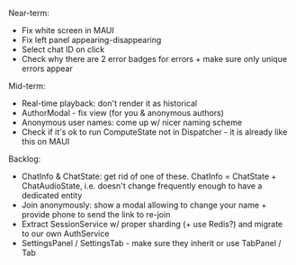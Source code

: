 Near-term:
- Fix white screen in MAUI
- Fix left panel appearing-disappearing
- Select chat ID on click
- Check why there are 2 error badges for errors + make sure only unique errors appear

Mid-term:
- Real-time playback: don't render it as historical
- AuthorModal - fix view (for you & anonymous authors)
- Anonymous user names: come up w/ nicer naming scheme
- Check if it's ok to run ComputeState not in Dispatcher - it is already like this on MAUI

Backlog:
- ChatInfo & ChatState: get rid of one of these. ChatInfo = ChatState + ChatAudioState, i.e. doesn't change frequently enough to have a dedicated entity
- Join anonymously: show a modal allowing to change your name + provide phone to send the link to re-join
- Extract SessionService w/ proper sharding (+ use Redis?) and migrate to our own AuthService
- SettingsPanel / SettingsTab - make sure they inherit or use TabPanel / Tab
